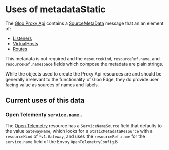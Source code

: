 # Uses of metadataStatic

The [Gloo Proxy Api](https://docs.solo.io/gloo-edge/latest/reference/api/github.com/solo-io/gloo/projects/gloo/api/v1/proxy.proto.sk) contains a [SourceMetaData](https://docs.solo.io/gloo-edge/latest/reference/api/github.com/solo-io/gloo/projects/gloo/api/v1/proxy.proto.sk/#sourcemetadata) message that an an element of:
* [Listeners](https://docs.solo.io/gloo-edge/latest/reference/api/github.com/solo-io/gloo/projects/gloo/api/v1/proxy.proto.sk/#listener)
* [VirtualHosts](https://docs.solo.io/gloo-edge/latest/reference/api/github.com/solo-io/gloo/projects/gloo/api/v1/proxy.proto.sk/#listener)
* [Routes](https://docs.solo.io/gloo-edge/latest/reference/api/github.com/solo-io/gloo/projects/gloo/api/v1/proxy.proto.sk/#route)


This metadata is not required and the `resourceKind`, `resourceRef.name`, and `resourceRef.namespace` fields which compose the metadata are plain strings.

While the objects used to create the Proxy Api resources are and should be generally irrelevant to the functionality of Gloo Edge, they do provide user facing value as sources of names and labels.

## Current uses of this data
### Open Telementy `service.name`..
The [Open Telemetry](https://docs.solo.io/gloo-edge/latest/reference/api/github.com/solo-io/gloo/projects/gloo/api/external/envoy/config/trace/v3/opentelemetry.proto.sk/#package-soloioenvoyconfigtracev3) resource has a `ServiceNameSource` field that defaults to the value `GatewayName`, which looks for a `StaticMetadataResource` with a `resourceKind` of `*v1.Gateway`, and uses the `resourceRef.name` for the `service.name` field of the Envoy `OpenTelemetryConfig`.ß